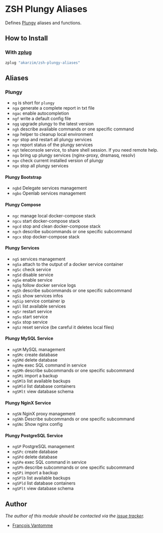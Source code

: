 # ZSH Plungy Aliases

Defines [Plungy][1] aliases and functions.

## How to Install

### With [zplug][2]

```sh
zplug "akarzim/zsh-plungy-aliases"
```

## Aliases

### Plungy

- `ng` is short for `plungy`
- `nga` generate a complete report in txt file
- `ngac` enable autocompletion
- `ngf` write a default config file
- `ngg` upgrade plungy to the latest version
- `ngh` describe available commands or one specific command
- `ngp` helper to cleanup local environment
- `ngr` stop and restart all plungy services
- `ngs` report status of the plungy services
- `ngt` teleconsole service, to share shell session. If you need remote help.
- `ngu` bring up plungy services (nginx-proxy, dnsmasq, resolv)
- `ngv` check current installed version of plungy
- `ngx` stop all plungy services

#### Plungy Bootstrap

- `ngbd` Delegate services management
- `ngbo` Openlab services management

#### Plungy Compose

- `ngc` manage local docker-compose stack
- `ngcu` start docker-compose stack
- `ngcd` stop and clean docker-compose stack
- `ngch` describe subcommands or one specific subcommand
- `ngcx` stop docker-compose stack

#### Plungy Services

- `ngS` services management
- `ngSa` attach to the output of a docker service container
- `ngSc` check service
- `ngSd` disable service
- `ngSe` enable service
- `ngSg` follow docker service logs
- `ngSh` describe subcommands or one specific subcommand
- `ngSi` show services infos
- `ngSip` service container ip
- `ngSl` list available services
- `ngSr` restart service
- `ngSu` start service
- `ngSx` stop service
- `ngSz` reset service (be careful it deletes local files)

#### Plungy MySQL Service

- `ngSM` MySQL management
- `ngSMc` create database
- `ngSMd` delete database
- `ngSMe` exec SQL command in service
- `ngSMh` describe subcommands or one specific subcommand
- `ngSMi` import a backup
- `ngSMlb` list available backups
- `ngSMld` list database containers
- `ngSMlt` view database schema

#### Plungy NginX Service

- `ngSN` NginX proxy management
- `ngSNh` Describe subcommands or one specific subcommand
- `ngSNc` Show nginx config

#### Plungy PostgreSQL Service

- `ngSP` PostgreSQL management
- `ngSPc` create database
- `ngSPd` delete database
- `ngSPe` exec SQL command in service
- `ngSPh` describe subcommands or one specific subcommand
- `ngSPi` import a backup
- `ngSPlb` list available backups
- `ngSPld` list database containers
- `ngSPlt` view database schema

## Author

*The author of this module should be contacted via the [issue tracker][3].*

- [François Vantomme](https://github.com/akarzim)

[1]: https://plunge.cloud
[2]: https://github.com/zplug/zplug
[3]: https://github.com/akarzim/zsh-plungy-aliases/issues
